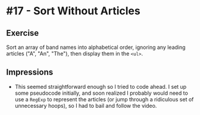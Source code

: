# \#17 - Sort Without Articles

## Exercise
Sort an array of band names into alphabetical order, ignoring any leading articles ("A", "An", "The"), then display them in the `<ul>`.

## Impressions
- This seemed straightforward enough so I tried to code ahead. I set up some pseudocode initially, and soon realized I probably would need to use a `RegExp` to represent the articles (or jump through a ridiculous set of unnecessary hoops), so I had to bail and follow the video.
